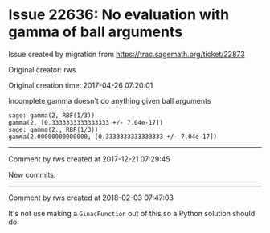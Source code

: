 # Issue 22636: No evaluation with gamma of ball arguments

Issue created by migration from https://trac.sagemath.org/ticket/22873

Original creator: rws

Original creation time: 2017-04-26 07:20:01

Incomplete gamma doesn't do anything given ball arguments

```
sage: gamma(2, RBF(1/3))
gamma(2, [0.3333333333333333 +/- 7.04e-17])
sage: gamma(2., RBF(1/3))
gamma(2.00000000000000, [0.3333333333333333 +/- 7.04e-17])
```



---

Comment by rws created at 2017-12-21 07:29:45

New commits:


---

Comment by rws created at 2018-02-03 07:47:03

It's not use making a `GinacFunction` out of this so a Python solution should do.
